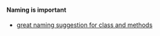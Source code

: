 #### Naming is important
* [great naming suggestion for class and methods](http://source-code-wordle.de/)